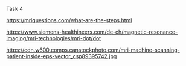 Task 4

https://mriquestions.com/what-are-the-steps.html

https://www.siemens-healthineers.com/de-ch/magnetic-resonance-imaging/mri-technologies/mri-dot/dot

https://cdn.w600.comps.canstockphoto.com/mri-machine-scanning-patient-inside-eps-vector_csp89395742.jpg
